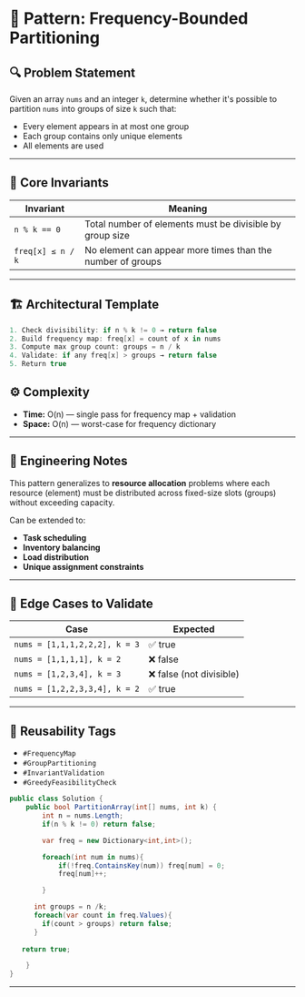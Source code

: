 # 🧩 Pattern: Frequency-Bounded Partitioning

## 🔍 Problem Statement
Given an array `nums` and an integer `k`, determine whether it's possible to partition `nums` into groups of size `k` such that:

- Every element appears in at most one group  
- Each group contains only unique elements  
- All elements are used

---

## 🧠 Core Invariants

| Invariant       | Meaning                                                  |
|-----------------|----------------------------------------------------------|
| `n % k == 0`     | Total number of elements must be divisible by group size |
| `freq[x] ≤ n / k`| No element can appear more times than the number of groups |


---

## 🏗️ Architectural Template

```csharp
1. Check divisibility: if n % k != 0 → return false
2. Build frequency map: freq[x] = count of x in nums
3. Compute max group count: groups = n / k
4. Validate: if any freq[x] > groups → return false
5. Return true
```


## ⚙️ Complexity

- **Time:** O(n) — single pass for frequency map + validation  
- **Space:** O(n) — worst-case for frequency dictionary

---

## 🧱 Engineering Notes

This pattern generalizes to **resource allocation** problems where each resource (element) must be distributed across fixed-size slots (groups) without exceeding capacity.

Can be extended to:
- **Task scheduling**
- **Inventory balancing**
- **Load distribution**
- **Unique assignment constraints**

---

## 🧪 Edge Cases to Validate

| Case                          | Expected |
|------------------------------|----------|
| `nums = [1,1,1,2,2,2], k = 3` | ✅ true  |
| `nums = [1,1,1,1], k = 2`     | ❌ false |
| `nums = [1,2,3,4], k = 3`     | ❌ false (not divisible) |
| `nums = [1,2,2,3,3,4], k = 2` | ✅ true  |

---

## 🧭 Reusability Tags

- `#FrequencyMap`  
- `#GroupPartitioning`  
- `#InvariantValidation`  
- `#GreedyFeasibilityCheck`



```csharp
public class Solution {
    public bool PartitionArray(int[] nums, int k) {
        int n = nums.Length;
        if(n % k != 0) return false;

        var freq = new Dictionary<int,int>();

        foreach(int num in nums){
            if(!freq.ContainsKey(num)) freq[num] = 0;
            freq[num]++;

        }

      int groups = n /k;
      foreach(var count in freq.Values){
        if(count > groups) return false;
      }
      
   return true;

    }
}
```




---
